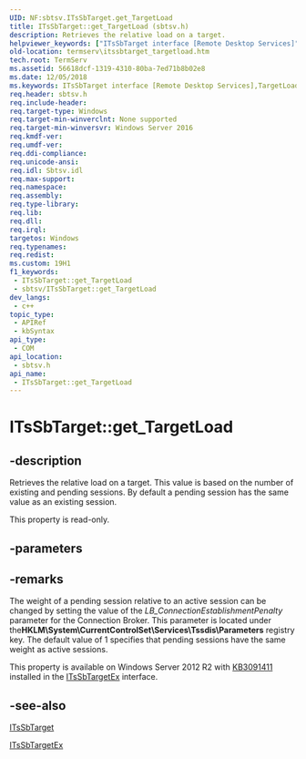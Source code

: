 ```yaml
---
UID: NF:sbtsv.ITsSbTarget.get_TargetLoad
title: ITsSbTarget::get_TargetLoad (sbtsv.h)
description: Retrieves the relative load on a target.
helpviewer_keywords: ["ITsSbTarget interface [Remote Desktop Services]","TargetLoad property","ITsSbTarget.TargetLoad","ITsSbTarget.get_TargetLoad","ITsSbTarget::TargetLoad","ITsSbTarget::get_TargetLoad","ITsSbTargetEx interface [Remote Desktop Services]","TargetLoad property","ITsSbTargetEx.TargetLoad","ITsSbTargetEx::get_TargetLoad","TargetLoad property [Remote Desktop Services]","TargetLoad property [Remote Desktop Services]","ITsSbTarget interface","TargetLoad property [Remote Desktop Services]","ITsSbTargetEx interface","get_TargetLoad","sbtsv/ITsSbTarget::TargetLoad","sbtsv/ITsSbTarget::get_TargetLoad","sbtsv/ITsSbTargetEx::TargetLoad","sbtsv/ITsSbTargetEx::get_TargetLoad","termserv.itssbtarget_targetload"]
old-location: termserv\itssbtarget_targetload.htm
tech.root: TermServ
ms.assetid: 56618dcf-1319-4310-80ba-7ed71b8b02e8
ms.date: 12/05/2018
ms.keywords: ITsSbTarget interface [Remote Desktop Services],TargetLoad property, ITsSbTarget.TargetLoad, ITsSbTarget.get_TargetLoad, ITsSbTarget::TargetLoad, ITsSbTarget::get_TargetLoad, ITsSbTargetEx interface [Remote Desktop Services],TargetLoad property, ITsSbTargetEx.TargetLoad, ITsSbTargetEx::get_TargetLoad, TargetLoad property [Remote Desktop Services], TargetLoad property [Remote Desktop Services],ITsSbTarget interface, TargetLoad property [Remote Desktop Services],ITsSbTargetEx interface, get_TargetLoad, sbtsv/ITsSbTarget::TargetLoad, sbtsv/ITsSbTarget::get_TargetLoad, sbtsv/ITsSbTargetEx::TargetLoad, sbtsv/ITsSbTargetEx::get_TargetLoad, termserv.itssbtarget_targetload
req.header: sbtsv.h
req.include-header: 
req.target-type: Windows
req.target-min-winverclnt: None supported
req.target-min-winversvr: Windows Server 2016
req.kmdf-ver: 
req.umdf-ver: 
req.ddi-compliance: 
req.unicode-ansi: 
req.idl: Sbtsv.idl
req.max-support: 
req.namespace: 
req.assembly: 
req.type-library: 
req.lib: 
req.dll: 
req.irql: 
targetos: Windows
req.typenames: 
req.redist: 
ms.custom: 19H1
f1_keywords:
 - ITsSbTarget::get_TargetLoad
 - sbtsv/ITsSbTarget::get_TargetLoad
dev_langs:
 - c++
topic_type:
 - APIRef
 - kbSyntax
api_type:
 - COM
api_location:
 - sbtsv.h
api_name:
 - ITsSbTarget::get_TargetLoad
---
```


# ITsSbTarget::get_TargetLoad


## -description

Retrieves the relative load on a target. This value is based on the number of existing and pending sessions. By default a pending session has the same value as an existing session.

This property is read-only.

## -parameters

## -remarks

The weight of a pending session relative to an active session can be changed by setting the value of the <i>LB_ConnectionEstablishmentPenalty</i> parameter for the Connection Broker. This parameter is located under the<b>HKLM\System\CurrentControlSet\Services\Tssdis\Parameters</b> registry key. The default value of 1 specifies that pending sessions have the same weight as active sessions.

This property is available on Windows Server 2012 R2 with <a href="https://support.microsoft.com/help/3091411/user-connection-fails-when-many-connections-are-made-to-windows-server">KB3091411</a> installed in the <a href="/windows/desktop/TermServ/itssbtargetex">ITsSbTargetEx</a> interface.

## -see-also

<a href="/windows/desktop/api/sbtsv/nn-sbtsv-itssbtarget">ITsSbTarget</a>



<a href="/windows/desktop/TermServ/itssbtargetex">ITsSbTargetEx</a>

